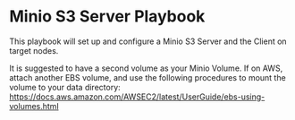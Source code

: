 # Minio S3 Server Playbook

This playbook will set up and configure a Minio S3 Server and the Client on target nodes.

It is suggested to have a second volume as your Minio Volume.  If on AWS, attach another EBS volume, and use the following procedures to mount the volume to your data directory: https://docs.aws.amazon.com/AWSEC2/latest/UserGuide/ebs-using-volumes.html

